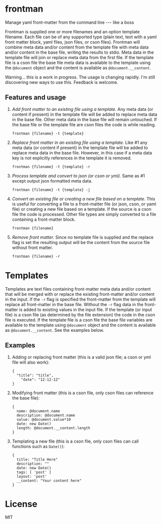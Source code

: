 frontman
========

Manage yaml front-matter from the command line --- like a boss

Frontman is supplied one or more filenames and an option template filename.  Each file can be of any supported type (plain text, text with a yaml front matter block, yaml files, json files, or cson files).  Frontman will combine meta data and/or content from the template file with meta data and/or content in the base file, writing the results to stdio.  Meta data in the template file will join or replace meta data from the first file.  If the template file is a cson file the base file meta data is available to the template using the `@document` object and the content is available as `@document.__content`.

Warning... this is a work in progress.  The usage is changing rapidly.  I'm still discovering new ways to use this.  Feedback is welcome.

## Features and usage

1. *Add front matter to an existing file using a template.*  Any meta data (or content if present) in the template file will be added to replace meta data in the base file.  Other meta data in the base file will remain untouched.  If the base file or the template file are cson files the code is while reading.

    `frontman {filename} -t {template}`
    
2. *Replace front matter in an existing file using a template.*  Like #1 any meta data (or content if present) in the template file will be added to replace meta data in the base file.  However, in this case if a meta data key is not explicitly references in the template it is removed.

    `frontman {filename} -t {template} -r`

3. *Process template and convert to json (or cson or yml).*  Same as #1 except output json formatted meta data.

    `frontman {filename} -t {template} -j`

4. *Convert an existing file or creating a new file based on a template.*  This is useful for converting a file to a front-matter file (or json, cson, or yaml file) or creating a new file based on a template.  If the source is a cson file the code is processed.  Other file types are simply converted to a file containing a front-matter block.

    `frontman {filename}`

5. *Remove front matter.*  Since no template file is supplied and the replace flag is set the resulting output will be the content from the source file without front matter.

    `frontman {filename} -r`

# Templates

Templates are text files containing front-matter meta data and/or content that will be merged with or replace the existing front-matter and/or content in the input.  If the `-r` flag is specified the front-matter from the template will replace all front-matter in the base file.  Without the `-r` flag data in the front-matter is added to existing values in the input file.  If the template (or input file) is a cson file (as determined by the file extension) the code in the cson file is executed.  If the template file is a cson file the base file variables are available to the template using `@document` object and the content is available as `@document.__content`.  See the examples below.

## Examples

1. Adding or replacing front matter (this is a valid json file; a cson or yml file will also work):

    ```
    {
      "title": "title",
    	"date": "12-12-12"
    }
    ```
    
2. Modifying front matter (this is a cson file, only cson files can reference the base file):

    ```
    {
      name: @document.name
      description: @document.name
      value: @document.value*10
      date: new Date()
      length: @document.__content.length
    }
    ```
    
3. Templating a new file (this is a cson file, only cson files can call functions such as `Date()`):

    ```
    {
      title: "Title Here"
      description: ""
      date: new Date()
      tags: [ 'post' ]
      layout: 'post'
      __content: "Your content here"
    }
    ```

# License
MIT


